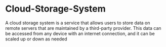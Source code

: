# Cloud-Storage-System
A cloud storage system is a service that allows users to store data on remote servers that are maintained by a third-party provider. This data can be accessed from any device with an internet connection, and it can be scaled up or down as needed
